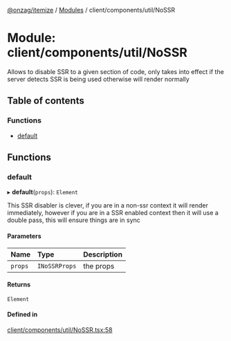 [@onzag/itemize](../README.md) / [Modules](../modules.md) / client/components/util/NoSSR

# Module: client/components/util/NoSSR

Allows to disable SSR to a given section of code, only takes into effect
if the server detects SSR is being used otherwise will render normally

## Table of contents

### Functions

- [default](client_components_util_NoSSR.md#default)

## Functions

### default

▸ **default**(`props`): `Element`

This SSR disabler is clever, if you are in a non-ssr context it will render
immediately, however if you are in a SSR enabled context then it will use a double
pass, this will ensure things are in sync

#### Parameters

| Name | Type | Description |
| :------ | :------ | :------ |
| `props` | `INoSSRProps` | the props |

#### Returns

`Element`

#### Defined in

[client/components/util/NoSSR.tsx:58](https://github.com/onzag/itemize/blob/f2f29986/client/components/util/NoSSR.tsx#L58)
